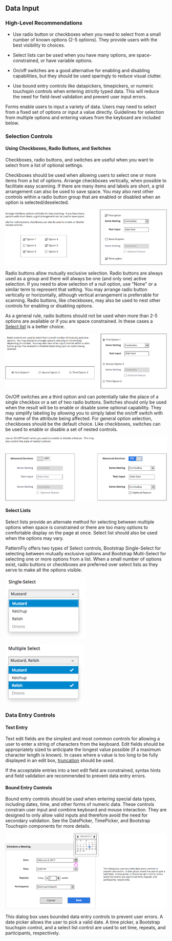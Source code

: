 ## Data Input

### High-Level Recommendations

* Use radio button or checkboxes when you need to select from a small number of known options (2-5 options).  They provide users with the best visibility to choices.

* Select lists can be used when you have many options, are space-constrained, or  have variable options.

* On/off switches are a good alternative for enabling and disabling capabilities, but they should be used sparingly to reduce visual clutter.

* Use bound entry controls like datapickers, timepickers, or numeric touchspin  controls when entering strictly typed data.  This will reduce the need for field-level validation and prevent user input errors.


Forms enable users to input a variety of data.  Users may need to select from a fixed set of options or input a value directly.  Guidelines for selection from multiple options and entering values from the keyboard are included below.

### Selection Controls

#### Using Checkboxes, Radio Buttons, and Switches
Checkboxes, radio buttons, and switches are useful when you want to select from a list of optional settings.  

Checkboxes should be used when allowing users to select one or more items from a list of options. Arrange checkboxes vertically, when possible to facilitate easy scanning.  If there are many items and labels are short, a grid arrangement can also be used to save space.  You may also nest other controls within a radio button group that are enabled or disabled when an option is selected/deselected. 

![Checkbox Usage](img/data-input-checkboxes.png)

Radio buttons allow mutually exclusive selection.  Radio buttons are always used as a group and there will always be one (and only one) active selection.  If you need to alow selection of a null option, use "None" or a similar term to represent that setting.  You may arrange radio button vertically or horizontally, although vertical arrangement is preferrable for scanning.  Radio buttons, like checkboxes, may also be used to nest other controls for enabling or disabling options.

As a general rule, radio buttons should not be used when more than 2-5 options are available or if you are space constrained.  In these cases a [Select list](#select-lists) is a better choice.

![Radio Button Usage](img/data-input-radio-buttons.png)

On/Off switches are a third option and can potentially take the place of a single checkbox or a set of two radio buttons.  Switches should only be used when the result will be to enable or disable some optional capability.  They may simplify labeling by allowing you to simply label the on/off switch with the name of the attribute being affected.  For general option selection, checkboxes should be the default choice.  Like checkboxes, switches can be used to enable or disable a set of nested controls.

![Switch Usage](img/data-input-switch.png)


#### Select Lists
Select lists provide an alternate method for selecting between multiple options when space is constrained or there are too many options to comfortable display on the page at once.  Select list should also be used when the options may vary.

PatternFly offers two types of Select controls, Bootstrap Single-Select for selecting between mutually exclusive options and Bootstrap Multi-Select for selecting one or more options from a list.  When a small number of options exist, radio buttons or checkboxes are preferred over select lists as they serve to make all the options visible.

![Bootstrap Single Select](img/bootstrap-single-select.png)

![Bootstrap Multi Select](img/bootstrap-multi-select.png)

### Data Entry Controls

#### Text Entry
Text edit fields are the simplest and most common controls for allowing a user to enter a string of characters from the keyboard.  Edit fields should be appropriately sized to anticipate the longest value possible (if a maximum character length is known).  In cases where a value is too long to be fully displayed in an edit box, [truncation](http://www.patternfly.org/styles/terminology-and-wording/#_) should be used.

If the acceptable entries into a text edit field are constrained, syntax hints and field validation are recommended to prevent data entry errors.

#### Bound Entry Controls
Bound entry controls should be used when entering special data types, including dates, time, and other forms of numeric data.  These controls constrain user input and combine keyboard and mouse interaction.  They are designed to only allow valid inputs and therefore avoid the need for secondary validation.  See the DatePicker, TimePicker, and Bootstrap Touchspin components for more details.

![Bound Data Input](img/data-input-bound-controls.png)

This dialog box uses bounded data entry controls to prevent user errors.  A date picker allows the user to pick a valid date.  A time picker, a Bootstrap touchspin control, and a select list control are used to set time, repeats, and participants, respectively.
